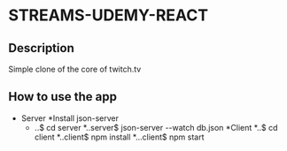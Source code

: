 # STREAMS-UDEMY-REACT

## Description

Simple clone of the core of twitch.tv

## How to use the app

* Server
    *Install json-server
    * ..$ cd server
    *..server$ json-server --watch db.json
*Client
    *..$ cd client
    *..client$ npm install
    *...client$ npm start
    
